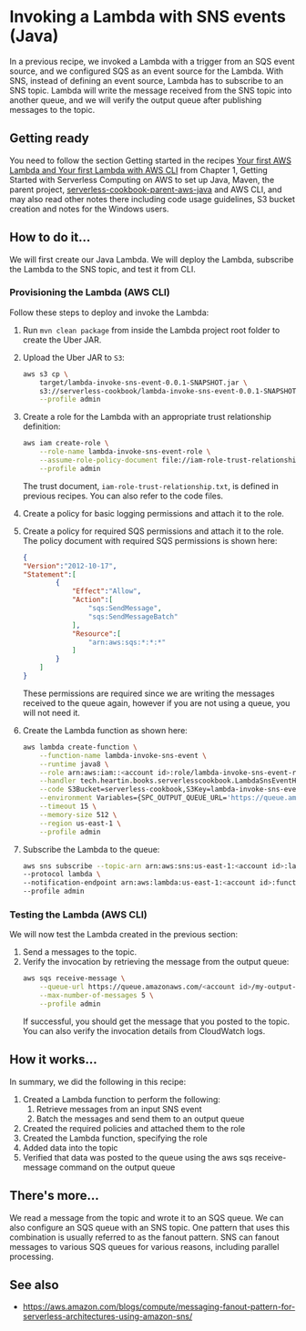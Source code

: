 # Invoking a Lambda with SNS events (Java)
In a previous recipe, we invoked a Lambda with a trigger from an SQS event source, and we configured SQS as an event source for the Lambda. With SNS, instead of defining an event source, Lambda has to subscribe to an SNS topic. Lambda will write the message received from the SNS topic into another queue, and we will verify the output queue after publishing messages to the topic. 

## Getting ready
You need to follow the section Getting started in the recipes [Your first AWS Lambda and Your first Lambda with AWS CLI](../../Chapter01/your-first-lambda-with-aws-cli/) from Chapter 1, Getting Started with Serverless Computing on AWS to set up Java, Maven, the parent project, [serverless-cookbook-parent-aws-java](../../serverless-cookbook-parent-aws-java/README.md) and AWS CLI, and may also read other notes there including code usage guidelines, S3 bucket creation and notes for the Windows users. 


## How to do it...
We will first create our Java Lambda. We will deploy the Lambda, subscribe the Lambda to the SNS topic, and test it from CLI.

### Provisioning the Lambda (AWS CLI)
Follow these steps to deploy and invoke the Lambda:
1. Run `mvn clean package` from inside the Lambda project root folder to create the Uber JAR.
2. Upload the Uber JAR to `S3`:
    ```bash
    aws s3 cp \
        target/lambda-invoke-sns-event-0.0.1-SNAPSHOT.jar \
        s3://serverless-cookbook/lambda-invoke-sns-event-0.0.1-SNAPSHOT.jar \
        --profile admin
    ```    
3. Create a role for the Lambda with an appropriate trust relationship definition:
    ```bash
    aws iam create-role \
        --role-name lambda-invoke-sns-event-role \
        --assume-role-policy-document file://iam-role-trust-relationship.txt \
        --profile admin
    ```    
    The trust document, `iam-role-trust-relationship.txt`, is defined in previous recipes. You can also refer to the code files.

4. Create a policy for basic logging permissions and attach it to the role.
5. Create a policy for required SQS permissions and attach it to the role.
    The policy document with required SQS permissions is shown here:
    ```json
    {
    "Version":"2012-10-17",
    "Statement":[
            {
                "Effect":"Allow",
                "Action":[
                    "sqs:SendMessage",
                    "sqs:SendMessageBatch"
                ],
                "Resource":[
                    "arn:aws:sqs:*:*:*"
                ]
            }
        ]
    }
    ```
    These permissions are required since we are writing the messages received to the queue again, however if you are not using a queue, you will not need it.

6. Create the Lambda function as shown here:
    ```bash
    aws lambda create-function \
        --function-name lambda-invoke-sns-event \
        --runtime java8 \
        --role arn:aws:iam::<account id>:role/lambda-invoke-sns-event-role \
        --handler tech.heartin.books.serverlesscookbook.LambdaSnsEventHandler::handleRequest \
        --code S3Bucket=serverless-cookbook,S3Key=lambda-invoke-sns-event-0.0.1-SNAPSHOT.jar \
        --environment Variables={SPC_OUTPUT_QUEUE_URL='https://queue.amazonaws.com/855923912133/my-output-queue'} \
        --timeout 15 \
        --memory-size 512 \
        --region us-east-1 \
        --profile admin
    ```    
7. Subscribe the Lambda to the queue:
    ```bash
    aws sns subscribe --topic-arn arn:aws:sns:us-east-1:<account id>:lambda-invoke-sns-topic \
    --protocol lambda \
    --notification-endpoint arn:aws:lambda:us-east-1:<account id>:function:lambda-invoke-sns-event \
    --profile admin
    ``` 
### Testing the Lambda (AWS CLI)
We will now test the Lambda created in the previous section:
1. Send a messages to the topic.
2. Verify the invocation by retrieving the message from the output queue:
    ```bash
    aws sqs receive-message \
        --queue-url https://queue.amazonaws.com/<account id>/my-output-queue \
        --max-number-of-messages 5 \
        --profile admin
    ```    
    If successful, you should get the message that you posted to the topic. You can also verify the invocation details from CloudWatch logs.    

## How it works...
In summary, we did the following in this recipe:
1. Created a Lambda function to perform the following:
    1. Retrieve messages from an input SNS event
    2. Batch the messages and send them to an output queue
2. Created the required policies and attached them to the role
3. Created the Lambda function, specifying the role
4. Added data into the topic
5. Verified that data was posted to the queue using the aws sqs receive-message command on the output queue    

## There's more...
We read a message from the topic and wrote it to an SQS queue. We can also configure an SQS queue with an SNS topic. One pattern that uses this combination is usually referred to as the fanout pattern. SNS can fanout messages to various SQS queues for various reasons, including parallel processing.

## See also
* https://aws.amazon.com/blogs/compute/messaging-fanout-pattern-for-serverless-architectures-using-amazon-sns/